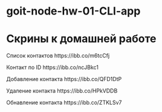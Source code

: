 # goit-node-hw-01-CLI-app

<h1>Скрины к домашней работе </h1>
<p>Список контактов https://ibb.co/m6tcCfj </p>
<p>Контакт по ID https://ibb.co/ncJBkc1 </p>
<p>Добавление контакта https://ibb.co/QFD1DtP </p>
<p>Удаление контакта https://ibb.co/HPkVDDB </p>
<p>Обнавление контакта https://ibb.co/ZTKLSv7 </p>
